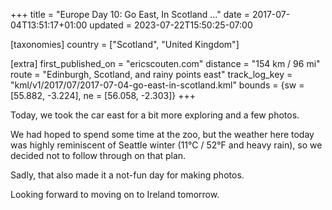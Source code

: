 +++
title = "Europe Day 10: Go East, In Scotland …"
date = 2017-07-04T13:51:17+01:00
updated = 2023-07-22T15:50:25-07:00

[taxonomies]
country = ["Scotland", "United Kingdom"]

[extra]
first_published_on = "ericscouten.com"
distance = "154 km / 96 mi"
route = "Edinburgh, Scotland, and rainy points east"
track_log_key = "kml/v1/2017/07/2017-07-04-go-east-in-scotland.kml"
bounds = {sw = [55.882, -3.224], ne = [56.058, -2.303]}
+++

Today, we took the car east for a bit more exploring and a few photos.

<!-- more -->

We had hoped to spend some time at the zoo, but the weather here today was highly reminiscent of Seattle winter (11°C / 52°F and heavy rain), so we decided not to follow through on that plan.

Sadly, that also made it a not-fun day for making photos.

Looking forward to moving on to Ireland tomorrow.
